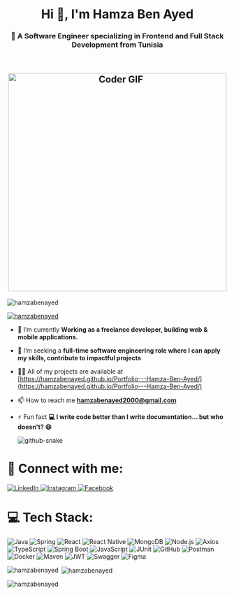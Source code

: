 <h1 align="center">Hi 👋, I'm Hamza Ben Ayed</h1>
<h3 align="center">🚀 A Software Engineer specializing in Frontend and Full Stack Development from Tunisia</h3>

<h2 align="center">
 <abc>
  <br>
    <img src="https://media.giphy.com/media/SWoSkN6DxTszqIKEqv/giphy.gif" alt="Coder GIF" width="500">
 </abc>
</h2> 
<p align="left"> <img src="https://komarev.com/ghpvc/?username=hamzabenayed&label=Profile%20views&color=0e75b6&style=flat" alt="hamzabenayed" /> </p>

<p align="left"> <a href="https://github.com/ryo-ma/github-profile-trophy"><img src="https://github-profile-trophy.vercel.app/?username=hamzabenayed" alt="hamzabenayed" /></a> </p>

- 🔭 I’m currently  **Working as a freelance developer, building web & mobile applications.**

- 👯 I’m seeking a **full-time software engineering role where I can apply my skills, contribute to impactful projects**

- 👨‍💻 All of my projects are available at [https://hamzabenayed.github.io/Portfolio---Hamza-Ben-Ayed/](https://hamzabenayed.github.io/Portfolio---Hamza-Ben-Ayed/)
  
- 📫 How to reach me **hamzabenayed2000@gmail.com**
  
- ⚡ Fun fact **💻 I write code better than I write documentation... but who doesn't? 😆**

  <picture>
  <source media="(prefers-color-scheme: dark)" srcset="https://raw.githubusercontent.com/tobiasmeyhoefer/tobiasmeyhoefer/output/github-snake-dark.svg" />
  <source media="(prefers-color-scheme: light)" srcset="https://raw.githubusercontent.com/tobiasmeyhoefer/tobiasmeyhoefer/output/github-snake.svg" />
  <img alt="github-snake" src="https://raw.githubusercontent.com/tobiasmeyhoefer/tobiasmeyhoefer/output/github-snake.svg" />
</picture>

# 📱 Connect with me:
<p align="Left">
  
  <a href="https://www.linkedin.com/in/hamza-ben-ayed-307ab223b/" target="_blank">
    <img src="https://img.shields.io/badge/linkedin-%230077B5.svg?&style=for-the-badge&logo=linkedin&logoColor=white&color=071A2C" alt="LinkedIn"/>
  </a>
  <a href="https://www.instagram.com/ben_ayed_hamza/" target="_blank">
    <img src="https://img.shields.io/badge/instagram-%23E4405F.svg?&style=for-the-badge&logo=instagram&logoColor=white&color=071A2C" alt="Instagram"/>
  </a>
  
  <a href="https://www.facebook.com/hamzusssssss" target="_blank">
    <img src="https://img.shields.io/badge/facebook-%231877F2.svg?&style=for-the-badge&logo=facebook&logoColor=white&color=071A2C" alt="Facebook"/>
  </a>
</p>




# 💻 Tech Stack:
![Java](https://img.shields.io/badge/java-%23ED8B00.svg?style=for-the-badge&logo=openjdk&logoColor=white) ![Spring](https://img.shields.io/badge/spring-%2303E861.svg?style=for-the-badge&logo=spring&logoColor=white) ![React](https://img.shields.io/badge/react-%2320232a.svg?style=for-the-badge&logo=react&logoColor=%2361DAFB) ![React Native](https://img.shields.io/badge/React%20Native-%2320232a.svg?style=for-the-badge&logo=react&logoColor=%2361DAFB) ![MongoDB](https://img.shields.io/badge/MongoDB-%234ea94b.svg?style=for-the-badge&logo=mongodb&logoColor=white) ![Node.js](https://img.shields.io/badge/node.js-6DA55F?style=for-the-badge&logo=node.js&logoColor=white) ![Axios](https://img.shields.io/badge/axios-%23593d88.svg?style=for-the-badge&logo=axios&logoColor=white) ![TypeScript](https://img.shields.io/badge/typescript-%23007ACC.svg?style=for-the-badge&logo=typescript&logoColor=white) ![Spring Boot](https://img.shields.io/badge/spring%20boot-%236DB33F.svg?style=for-the-badge&logo=spring-boot&logoColor=white) ![JavaScript](https://img.shields.io/badge/javascript-%23F7DF1E.svg?style=for-the-badge&logo=javascript&logoColor=black) ![JUnit](https://img.shields.io/badge/junit-%232F6C6B.svg?style=for-the-badge&logo=junit&logoColor=white) ![GitHub](https://img.shields.io/badge/github-%23121011.svg?style=for-the-badge&logo=github&logoColor=white) ![Postman](https://img.shields.io/badge/postman-%23FF6C37.svg?style=for-the-badge&logo=postman&logoColor=white) ![Docker](https://img.shields.io/badge/docker-%230db7ed.svg?style=for-the-badge&logo=docker&logoColor=white) ![Maven](https://img.shields.io/badge/maven-%232C3E50.svg?style=for-the-badge&logo=apache-maven&logoColor=white) ![JWT](https://img.shields.io/badge/JWT-%23000000.svg?style=for-the-badge&logo=jwt&logoColor=white) ![Swagger](https://img.shields.io/badge/swagger-%23000D44.svg?style=for-the-badge&logo=swagger&logoColor=white) ![Figma](https://img.shields.io/badge/figma-%23F24E1E.svg?style=for-the-badge&logo=figma&logoColor=white)

<p><img align="left" src="https://github-readme-stats.vercel.app/api/top-langs?username=hamzabenayed&show_icons=true&locale=en&layout=compact" alt="hamzabenayed" /></p>

<p>&nbsp;<img align="center" src="https://github-readme-stats.vercel.app/api?username=hamzabenayed&show_icons=true&locale=en" alt="hamzabenayed" /></p>

<p><img align="center" src="https://github-readme-streak-stats.herokuapp.com/?user=hamzabenayed&" alt="hamzabenayed" /></p>
